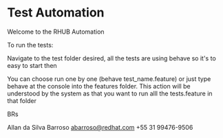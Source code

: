 # Test Automation


Welcome to the RHUB Automation

To run the tests:

Navigate to the test folder desired, all the tests are using behave
so it's to easy to start then

You can choose run one by one (behave test_name.feature) or just 
type behave at the console into the features folder.
This action will be understood by the system as that you want to run
alll the tests.feature in that folder

BRs

Allan da Silva Barroso
abarroso@redhat.com
+55 31 99476-9506
